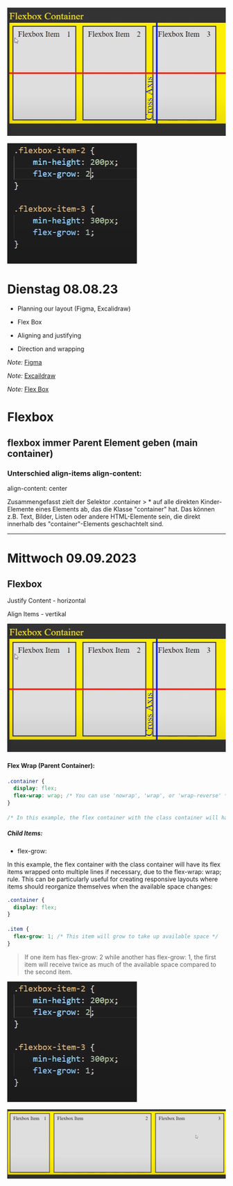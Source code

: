 ![Alt text](image.png)

![Alt text](image-1.png)

# Dienstag 08.08.23

- Planning our layout (Figma, Excalidraw)

- Flex Box

- Aligning and justifying

- Direction and wrapping

_Note:_ [Figma](https://www.figma.com/)

_Note:_ [Excaildraw](https://excalidraw.com/)

_Note:_ [Flex Box](https://css-tricks.com/snippets/css/a-guide-to-flexbox/)

# Flexbox

## flexbox immer Parent Element geben (main container)

### Unterschied align-items align-content:

align-content: center

Zusammengefasst zielt der Selektor .container > \* auf alle direkten Kinder-Elemente eines Elements ab, das die Klasse "container" hat. Das können z.B. Text, Bilder, Listen oder andere HTML-Elemente sein, die direkt innerhalb des "container"-Elements geschachtelt sind.

---

# Mittwoch 09.09.2023

## Flexbox

Justify Content - horizontal

Align Items - vertikal

![Alt text](image.png)

#### Flex Wrap (Parent Container):

```css
.container {
  display: flex;
  flex-wrap: wrap; /* You can use 'nowrap', 'wrap', or 'wrap-reverse' */
}

/* In this example, the flex container with the class container will have its flex items wrapped onto multiple lines if necessary, due to the flex-wrap: wrap; rule. This can be particularly useful for creating responsive layouts where items should reorganize themselves when the available space changes. */
```

##### Child Items:

- flex-grow:

In this example, the flex container with the class container will have its flex items wrapped onto multiple lines if necessary, due to the flex-wrap: wrap; rule. This can be particularly useful for creating responsive layouts where items should reorganize themselves when the available space changes:

```css
.container {
  display: flex;
}

.item {
  flex-grow: 1; /* This item will grow to take up available space */
}
```

> If one item has flex-grow: 2 while another has flex-grow: 1, the first item will receive twice as much of the available space compared to the second item.

![Alt text](image-1.png)

![Alt text](image-2.png)


